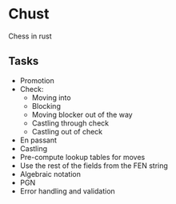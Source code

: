 # Chust

Chess in rust

## Tasks

- Promotion
- Check:
    - Moving into
    - Blocking
    - Moving blocker out of the way
    - Castling through check
    - Castling out of check
- En passant
- Castling
- Pre-compute lookup tables for moves
- Use the rest of the fields from the FEN string
- Algebraic notation
- PGN
- Error handling and validation
